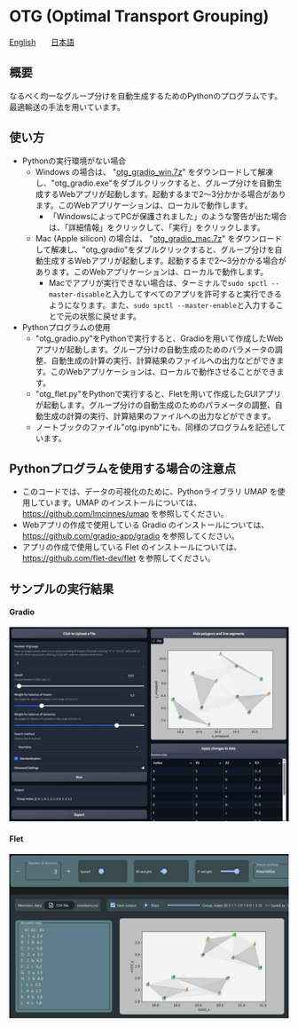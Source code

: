 # OTG (Optimal Transport Grouping)

[English](README.en.md) &nbsp;&nbsp;&nbsp;&nbsp;&nbsp; [日本語](README.jp.md)

## 概要
なるべく均一なグループ分けを自動生成するためのPythonのプログラムです。最適輸送の手法を用いています。

## 使い方
- Pythonの実行環境がない場合
    - Windows の場合は、 "[otg_gradio_win.7z](https://github.com/tanaken-basis/otg/raw/main/otg_gradio_win.7z)" をダウンロードして解凍し、"otg_gradio.exe"をダブルクリックすると、グループ分けを自動生成するWebアプリが起動します。起動するまで2～3分かかる場合があります。このWebアプリケーションは、ローカルで動作します。
        - 「WindowsによってPCが保護されました」のような警告が出た場合は、「詳細情報」をクリックして、「実行」をクリックします。
    - Mac (Apple silicon) の場合は、 "[otg_gradio_mac.7z](https://github.com/tanaken-basis/otg/raw/main/otg_gradio_mac.7z)" をダウンロードして解凍し、"otg_gradio"をダブルクリックすると、グループ分けを自動生成するWebアプリが起動します。起動するまで2～3分かかる場合があります。このWebアプリケーションは、ローカルで動作します。
        - Macでアプリが実行できない場合は、ターミナルで`sudo spctl --master-disable`と入力してすべてのアプリを許可すると実行できるようになります。また、`sudo spctl --master-enable`と入力することで元の状態に戻せます。
- Pythonプログラムの使用
    - "otg_gradio.py"をPythonで実行すると、Gradioを用いて作成したWebアプリが起動します。グループ分けの自動生成のためのパラメータの調整、自動生成の計算の実行、計算結果のファイルへの出力などができます。このWebアプリケーションは、ローカルで動作させることができます。
    - "otg_flet.py"をPythonで実行すると、Fletを用いて作成したGUIアプリが起動します。グループ分けの自動生成のためのパラメータの調整、自動生成の計算の実行、計算結果のファイルへの出力などができます。
    - ノートブックのファイル"otg.ipynb"にも、同様のプログラムを記述しています。

## Pythonプログラムを使用する場合の注意点
- このコードでは、データの可視化のために、Pythonライブラリ UMAP を使用しています。UMAP のインストールについては、https://github.com/lmcinnes/umap を参照してください。
- Webアプリの作成で使用している Gradio のインストールについては、https://github.com/gradio-app/gradio を参照してください。
- アプリの作成で使用している Flet のインストールについては、https://github.com/flet-dev/flet を参照してください。

## サンプルの実行結果

#### Gradio
![alt text](otg_gradio-1.jpg)

#### Flet
![alt text](otg_flet-1.jpg)
